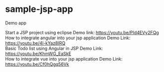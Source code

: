 # sample-jsp-app
Demo app

Start a JSP project using eclipse Demo link: https://youtu.be/PId4EVy2FQg
<br/>
How to integrate angular into your jsp application Demo Link: https://youtu.be/4l-kYaz8IRQ
<br />
Basic Todo list using Angular in JSP Demo Link: https://youtu.be/KhmWG_EaSkE
<br />
How to integrate vue into your jsp application Demo Link: https://youtu.be/Cf0hQgq56Vk
<br />

